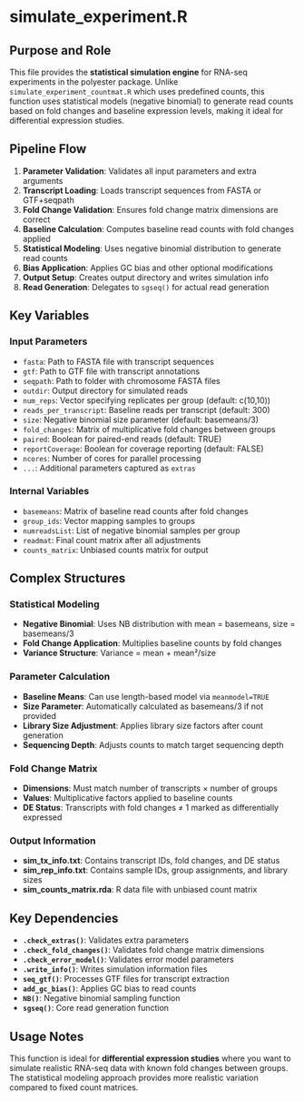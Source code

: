 # simulate_experiment.R

## Purpose and Role
This file provides the **statistical simulation engine** for RNA-seq experiments in the polyester package. Unlike `simulate_experiment_countmat.R` which uses predefined counts, this function uses statistical models (negative binomial) to generate read counts based on fold changes and baseline expression levels, making it ideal for differential expression studies.

## Pipeline Flow
1. **Parameter Validation**: Validates all input parameters and extra arguments
2. **Transcript Loading**: Loads transcript sequences from FASTA or GTF+seqpath
3. **Fold Change Validation**: Ensures fold change matrix dimensions are correct
4. **Baseline Calculation**: Computes baseline read counts with fold changes applied
5. **Statistical Modeling**: Uses negative binomial distribution to generate read counts
6. **Bias Application**: Applies GC bias and other optional modifications
7. **Output Setup**: Creates output directory and writes simulation info
8. **Read Generation**: Delegates to `sgseq()` for actual read generation

## Key Variables

### Input Parameters
- `fasta`: Path to FASTA file with transcript sequences
- `gtf`: Path to GTF file with transcript annotations
- `seqpath`: Path to folder with chromosome FASTA files
- `outdir`: Output directory for simulated reads
- `num_reps`: Vector specifying replicates per group (default: c(10,10))
- `reads_per_transcript`: Baseline reads per transcript (default: 300)
- `size`: Negative binomial size parameter (default: basemeans/3)
- `fold_changes`: Matrix of multiplicative fold changes between groups
- `paired`: Boolean for paired-end reads (default: TRUE)
- `reportCoverage`: Boolean for coverage reporting (default: FALSE)
- `ncores`: Number of cores for parallel processing
- `...`: Additional parameters captured as `extras`

### Internal Variables
- `basemeans`: Matrix of baseline read counts after fold changes
- `group_ids`: Vector mapping samples to groups
- `numreadsList`: List of negative binomial samples per group
- `readmat`: Final count matrix after all adjustments
- `counts_matrix`: Unbiased counts matrix for output

## Complex Structures

### Statistical Modeling
- **Negative Binomial**: Uses NB distribution with mean = basemeans, size = basemeans/3
- **Fold Change Application**: Multiplies baseline counts by fold changes
- **Variance Structure**: Variance = mean + mean²/size

### Parameter Calculation
- **Baseline Means**: Can use length-based model via `meanmodel=TRUE`
- **Size Parameter**: Automatically calculated as basemeans/3 if not provided
- **Library Size Adjustment**: Applies library size factors after count generation
- **Sequencing Depth**: Adjusts counts to match target sequencing depth

### Fold Change Matrix
- **Dimensions**: Must match number of transcripts × number of groups
- **Values**: Multiplicative factors applied to baseline counts
- **DE Status**: Transcripts with fold changes ≠ 1 marked as differentially expressed

### Output Information
- **sim_tx_info.txt**: Contains transcript IDs, fold changes, and DE status
- **sim_rep_info.txt**: Contains sample IDs, group assignments, and library sizes
- **sim_counts_matrix.rda**: R data file with unbiased count matrix

## Key Dependencies
- **`.check_extras()`**: Validates extra parameters
- **`.check_fold_changes()`**: Validates fold change matrix dimensions
- **`.check_error_model()`**: Validates error model parameters
- **`.write_info()`**: Writes simulation information files
- **`seq_gtf()`**: Processes GTF files for transcript extraction
- **`add_gc_bias()`**: Applies GC bias to read counts
- **`NB()`**: Negative binomial sampling function
- **`sgseq()`**: Core read generation function

## Usage Notes
This function is ideal for **differential expression studies** where you want to simulate realistic RNA-seq data with known fold changes between groups. The statistical modeling approach provides more realistic variation compared to fixed count matrices.